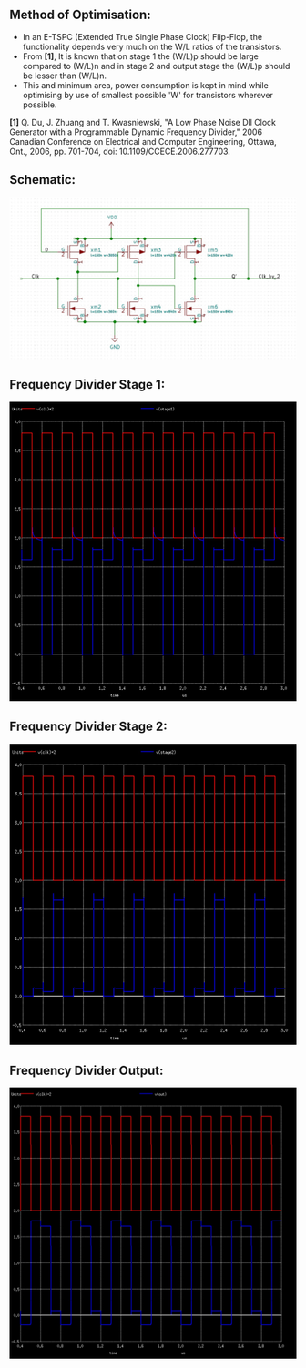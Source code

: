 <h2>Method of Optimisation:</h2>

* In an E-TSPC (Extended True Single Phase Clock) Flip-Flop, the functionality depends very much on the W/L ratios of the transistors. <br>
* From <b>[1]</b>, It is known that on stage 1 the (W/L)p should be large compared to (W/L)n and in stage 2 and output stage the (W/L)p should be lesser than (W/L)n. <br>
* This and minimum area, power consumption is kept in mind while optimising by use of smallest possible 'W' for transistors wherever possible.


<b>[1]</b> Q. Du, J. Zhuang and T. Kwasniewski, "A Low Phase Noise Dll Clock Generator with a Programmable Dynamic Frequency Divider," 2006 Canadian Conference on Electrical and Computer Engineering, Ottawa, Ont., 2006, pp. 701-704, doi: 10.1109/CCECE.2006.277703.

<h2>Schematic:</h2>

![](FreqDiv2_ETSPC.jpg)

<h2>Frequency Divider Stage 1:</h2>

![](FD_stage1.jpg)

<h2>Frequency Divider Stage 2:</h2>

![](FD_Stage2.jpg)

<h2>Frequency Divider Output:</h2>

![](FD_stage3.jpg)
